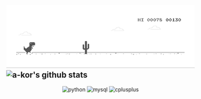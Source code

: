 [![](https://github.com/a-kbv/a-kbv/blob/main/dino.gif)](#)
![a-kor's github stats](https://github-readme-stats.vercel.app/api?username=a-kor&show_icons=true&title_color=ffc857&icon_color=8ac926&text_color=daf7dc&bg_color=151515&hide=["stars"])
---
<p align="center">
 <img src="https://devicons.github.io/devicon/devicon.git/icons/python/python-original-wordmark.svg" alt="python" width="60" height="60"/>
 <img src="https://devicons.github.io/devicon/devicon.git/icons/mysql/mysql-original-wordmark.svg" alt="mysql" width="55" height="60"/>
 <img src="https://devicons.github.io/devicon/devicon.git/icons/cplusplus/cplusplus-original.svg" alt="cplusplus" width="40" height="40"/> 
</P>
